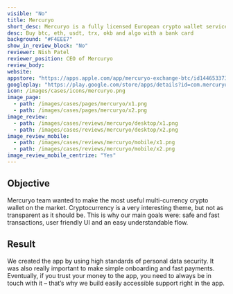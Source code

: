 ```yaml
---
visible: "No"
title: Mercuryo
short_desc: Mercuryo is a fully licensed European crypto wallet service which allows you to exchange your cryptocurrency in a few clicks.
desc: Buy btc, eth, usdt, trx, okb and algo with a bank card
background: "#F4EEE7"
show_in_review_block: "No"
reviewer: Nish Patel
reviewer_position: CEO of Mercuryo
review_body: 
website: 
appstore: "https://apps.apple.com/app/mercuryo-exchange-btc/id1446533733"
googleplay: "https://play.google.com/store/apps/details?id=com.mercuryo.app"
icon: /images/cases/icons/mercuryo.png
image_page:
  - path: /images/cases/pages/mercuryo/x1.png
  - path: /images/cases/pages/mercuryo/x2.png
image_review:
  - path: /images/cases/reviews/mercuryo/desktop/x1.png
  - path: /images/cases/reviews/mercuryo/desktop/x2.png
image_review_mobile:
  - path: /images/cases/reviews/mercuryo/mobile/x1.png
  - path: /images/cases/reviews/mercuryo/mobile/x2.png
image_review_mobile_centrize: "Yes"
---
```

## Objective
Mercuryo team wanted to make the most useful multi-currency crypto wallet on the market. Cryptocurrency is a very interesting theme, but not as transparent as it should be. This is why our main goals were: safe and fast transactions, user friendly UI and an easy understandable flow.

## Result
We created the app by using high standards of personal data security. It was also really important to make simple onboarding and fast payments. Eventually, if you trust your money to the app, you need to always be in touch with it – that’s why we build easily accessible support right in the app.
